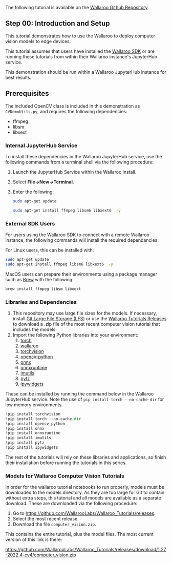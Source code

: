 The following tutorial is available on the [Wallaroo Github Repository](https://github.com/WallarooLabs/Wallaroo_Tutorials/tree/main/pipeline-edge-publish/edge-cv-retail).

## Step 00: Introduction and Setup

This tutorial demonstrates how to use the Wallaroo to deploy computer vision models to edge devices.

This tutorial assumes that users have installed the [Wallaroo SDK](https://pypi.org/project/wallaroo/) or are running these tutorials from within their Wallaroo instance's JupyterHub service.

This demonstration should be run within a Wallaroo JupyterHub instance for best results.

## Prerequisites

The included OpenCV class is included in this demonstration as `CVDemoUtils.py`, and requires the following dependencies:

* ffmpeg
* libsm
* libxext

### Internal JupyterHub Service

To install these dependencies in the Wallaroo JupyterHub service, use the following commands from a terminal shell via the following procedure:

1. Launch the JupyterHub Service within the Wallaroo install.
1. Select **File->New->Terminal**.
1. Enter the following:

    ```bash
    sudo apt-get update
    ```

    ```bash
    sudo apt-get install ffmpeg libsm6 libxext6  -y
    ```

### External SDK Users

For users using the Wallaroo SDK to connect with a remote Wallaroo instance, the following commands will install the required dependancies:

For Linux users, this can be installed with:

```bash
sudo apt-get update
sudo apt-get install ffmpeg libsm6 libxext6  -y
```

MacOS users can prepare their environments using a package manager such as [Brew](https://brew.sh/) with the following:

```bash
brew install ffmpeg libsm libxext
```

### Libraries and Dependencies

1. This repository may use large file sizes for the models.  If necessary, install [Git Large File Storage (LFS)](https://git-lfs.com) or use the [Wallaroo Tutorials Releases](https://github.com/WallarooLabs/Wallaroo_Tutorials/releases) to download a .zip file of the most recent computer vision tutorial that includes the models.
1. Import the following Python libraries into your environment:
    1. [torch](https://pypi.org/project/torch/)
    1. [wallaroo](https://pypi.org/project/wallaroo/)
    1. [torchvision](https://pypi.org/project/torchvision/)
    1. [opencv-python](https://pypi.org/project/opencv-python/)
    1. [onnx](https://pypi.org/project/onnx/)
    1. [onnxruntime](https://pypi.org/project/onnxruntime/)
    1. [imutils](https://pypi.org/project/imutils/)
    1. [pytz](https://pypi.org/project/pytz/)
    1. [ipywidgets](https://pypi.org/project/ipywidgets/)

These can be installed by running the command below in the Wallaroo JupyterHub service.  Note the use of `pip install torch --no-cache-dir` for low memory environments.

```python
!pip install torchvision
!pip install torch --no-cache-dir
!pip install opencv-python
!pip install onnx
!pip install onnxruntime
!pip install imutils
!pip install pytz
!pip install ipywidgets
```

The rest of the tutorials will rely on these libraries and applications, so finish their installation before running the tutorials in this series.

### Models for Wallaroo Computer Vision Tutorials

In order for the wallaroo tutorial notebooks to run properly, models must be downloaded to the models directory.  As they are too large for Git to contain without extra steps, this tutorial and all models are available as a separate download.  These are downloaded via the following procedure:

1. Go to https://github.com/WallarooLabs/Wallaroo_Tutorials/releases.
1. Select the most recent release.
1. Download the file `computer_vision.zip`.

This contains the entire tutorial, plus the model files.  The most current version of this link is there:

https://github.com/WallarooLabs/Wallaroo_Tutorials/releases/download/1.27-2022.4-cv4/computer_vision.zip
